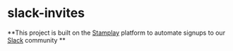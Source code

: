 slack-invites
===================

**This project is built on the [Stamplay](https://stamplay.com) platform to automate signups to our [Slack](https://slack.com/) community **


